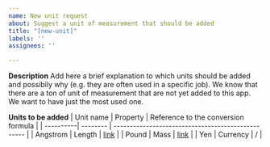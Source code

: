 ```yaml
---
name: New unit request
about: Suggest a unit of measurement that should be added
title: "[new-unit]"
labels: ''
assignees: ''

---
```


**Description**
Add here a brief explanation to which units should be added and possibily why (e.g. they are often used in a specific job). We know that there are a ton of unit of measurement that are not yet added to this app. We want to have just the most used one.

**Units to be added**
| Unit name | Property | Reference to the conversion formula                |
| ----------| -------- | -------------------------------------------------- |
| Angstrom  | Length   | [link](https://en.wikipedia.org/wiki/Angstrom)     |
| Pound     | Mass     | [link](https://en.wikipedia.org/wiki/Pound_(mass)) |
| Yen       | Currency | /                                                  |